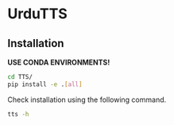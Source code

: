 # UrduTTS

## Installation

**USE CONDA ENVIRONMENTS!**

```bash
cd TTS/
pip install -e .[all]
```

Check installation using the following command.

```bash
tts -h
```